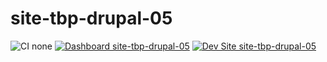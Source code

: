 # site-tbp-drupal-05

![CI none](https://img.shields.io/badge/ci-none-orange.svg)
[![Dashboard site-tbp-drupal-05](https://img.shields.io/badge/dashboard-site_tbp_drupal_05-yellow.svg)](https://dashboard.pantheon.io/sites/cecbcc36-eaa2-4f06-ac05-2a7db09a79b4#dev/code)
[![Dev Site site-tbp-drupal-05](https://img.shields.io/badge/site-site_tbp_drupal_05-blue.svg)](http://dev-site-tbp-drupal-05.pantheonsite.io/)
